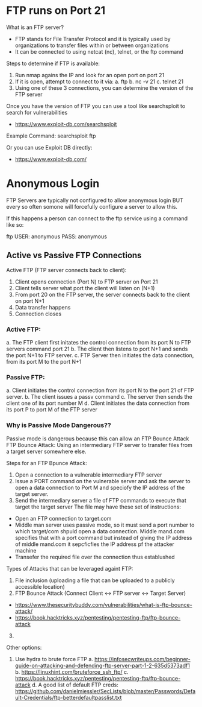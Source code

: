 
# FTP runs on Port 21 ###

What is an FTP server?
- FTP stands for File Transfer Protocol and it is typically used by organizations to transfer files within or between organizations
- It can be connected to using netcat (nc), telnet, or the ftp command


Steps to determine if FTP is available:
1. Run nmap agains the IP and look for an open port on port 21
2. If it is open, attempt to connect to it via:
  a. ftp <ip address> 
  b. nc -v <ip address> 21
  c. telnet <ip address> 21
3. Using one of these 3 connections, you can determine the version of the FTP server

Once you have the version of FTP you can use a tool like searchsploit to search for vulnerabilities
- https://www.exploit-db.com/searchsploit

Example Command:
searchsploit ftp

Or you can use Exploit DB directly:
- https://www.exploit-db.com/

# Anonymous Login ###

FTP Servers are typically not configured to allow anonymous login BUT every so often somone will forcefully configure a server to allow this.

If this happens a person can connect to the ftp service using a command like so:

ftp <ip address>
USER: anonymous
PASS: anonymous



## Active vs Passive FTP Connections

Active FTP (FTP server connects back to client):
1. Client opens connection (Port N) to FTP server on Port 21
2. Client tells server what port the client will listen on (N+1)
3. From port 20 on the FTP server, the server connects back to the client on port N+1
4. Data transfer happens
5. Connection closes

### Active FTP: 
a. The FTP client first initates the control connection from its port N to FTP servers command port 21
b. The client then listens to port N+1 and sends the port N+1 to FTP server.
c. FTP Server then initiates the data connection, from its port M to the port N+1

### Passive FTP:
a. Client initiates the control connection from its port N to the port 21 of FTP server. 
b. The client issues a passv command
c. The server then sends the client one of its port number M
d. Client initiates the data connection from its port P to port M of the FTP server

### Why is Passive Mode Dangerous?? ###

Passive mode is dangerous because this can allow an FTP Bounce Attack
FTP Bounce Attack: Using an intermediary FTP server to transfer files from a target server somewhere else. 

Steps for an FTP Bpunce Attack:
1. Open a connection to a vulnerable intermediary FTP server
2. Issue a PORT command on the vulnerable server and ask the server to open a data connection to Port M and speciofy the IP address of the target server.
3. Send the intermediary server a file of FTP commands to execute that target the target server
The file may have these set of instructions:
- Open an FTP connection to target.com
- Middle man server uses passive mode, so it must send a port number to which target/com shpuld open a data connection. Middle mand.com specifies that with a port command but instead of 
giving the IP address of middle mand.com it sepcficfies the IP address pf the attacker machine
- Transefer the required file over the connection thus establushed



Types of Attacks that can be leveraged againt FTP:
1. File inclusion (uploading a file that can be uploaded to a publicly accessible location)
2. FTP Bounce Attack (Connect Client <-> FTP server <-> Target Server)
  - https://www.thesecuritybuddy.com/vulnerabilities/what-is-ftp-bounce-attack/
  - https://book.hacktricks.xyz/pentesting/pentesting-ftp/ftp-bounce-attack
3. 


Other options:
1. Use hydra to brute force FTP
  a. https://infosecwriteups.com/beginner-guide-on-attacking-and-defending-ftp-server-part-1-2-635d5373adf1
  b. https://linuxhint.com/bruteforce_ssh_ftp/
  c. https://book.hacktricks.xyz/pentesting/pentesting-ftp/ftp-bounce-attack
  d. A good list of default FTP creds: https://github.com/danielmiessler/SecLists/blob/master/Passwords/Default-Credentials/ftp-betterdefaultpasslist.txt
